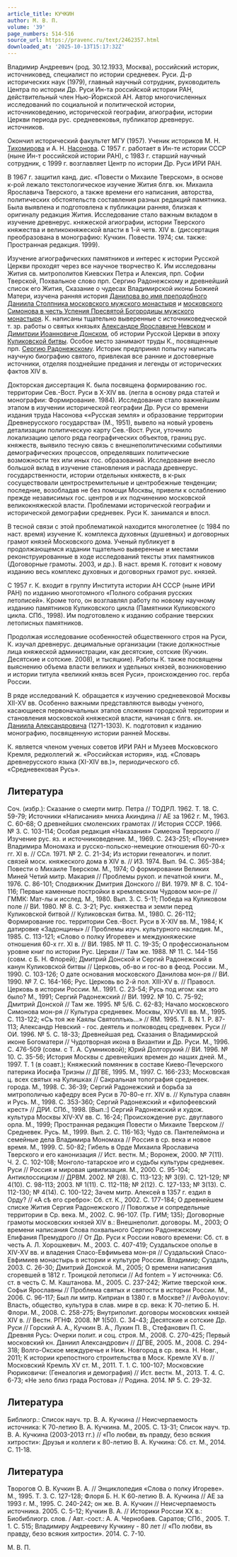 ```yaml
---
article_title: КУЧКИН
author: М. В. П.
volume: '39'
page_numbers: 514-516
source_url: https://pravenc.ru/text/2462357.html
downloaded_at: '2025-10-13T15:17:32Z'
---
```


Владимир Андреевич (род. 30.12.1933, Москва), российский историк, источниковед, специалист по истории средневек. Руси. Д-р исторических наук (1979), главный научный сотрудник, руководитель Центра по истории Др. Руси Ин-та российской истории РАН, действительный член Нью-Йоркской АН. Автор многочисленных исследований по социальной и политической истории, источниковедению, исторической географии, агиографии, истории Церкви периода рус. средневековья, публикатор древнерус. источников.

Окончил исторический факультет МГУ (1957). Ученик историков М. Н. [Тихомирова](https://pravenc.ru/text/Тихомирова.html) и А. Н. [Насонова](https://pravenc.ru/text/Насонова.html). С 1957 г. работает в Ин-те истории СССР (ныне Ин-т российской истории РАН), с 1983 г. старший научный сотрудник, с 1999 г. возглавляет Центр по истории Др. Руси ИРИ РАН.

В 1967 г. защитил канд. дис. «Повести о Михаиле Тверском», в основе к-рой лежало текстологическое изучение Жития блгв. кн. Михаила Ярославича Тверского, а также времени его написания, авторства, политических обстоятельств составления разных редакций памятника. Была выявлена и подготовлена к публикации ранняя, близкая к оригиналу редакция Жития. Исследование стало важным вкладом в изучение древнерус. княжеской агиографии, истории Тверского княжества и великокняжеской власти в 1-й четв. XIV в. (диссертация преобразована в монографию: Кучкин. Повести. 1974; см. также: Пространная редакция. 1999).

Изучение агиографических памятников и интерес к истории Русской Церкви проходят через все научное творчество К. Им исследованы Жития св. митрополитов Киевских Петра и Алексия, прп. Софии Тверской, Похвальное слово прп. Сергию Радонежскому и древнейший список его Жития, Сказание о чудесах Владимирской иконы Божией Матери, изучена ранняя история [Данилова во имя преподобного Даниила Столпника московского мужского монастыря](<https://pravenc.ru/text/Данилова во имя преподобного Даниила Столпника московского мужского монастыря.html>) и [московского Симонова в честь Успения Пресвятой Богородицы мужского монастыря](<https://pravenc.ru/text/московского Симонова в честь Успения Пресвятой Богородицы мужского монастыря.html>). К. написаны тщательно выверенные с источниковедческой т. зр. работы о святых князьях [Александре Ярославиче Невском](<https://pravenc.ru/text/Александре Ярославиче Невском.html>) и [Димитрии Иоанновиче Донском](<https://pravenc.ru/text/Димитрии Иоанновиче Донском.html>), об истории Русской Церкви в эпоху [Куликовской битвы](<https://pravenc.ru/text/Куликовской битвы.html>). Особое место занимают труды К., посвященные прп. [Сергию Радонежскому](<https://pravenc.ru/text/Сергию Радонежскому.html>). Историк предпринял попытку написать научную биографию святого, привлекая все ранние и достоверные источники, отделяя позднейшие предания и легенды от исторических фактов XIV в.

Докторская диссертация К. была посвящена формированию гос. территории Сев.-Вост. Руси в X-XIV вв. (легла в основу ряда статей и монографии: Формирование. 1984). Исследование стало важнейшим этапом в изучении исторической географии Др. Руси со времени издания труда Насонова ««Русская земля» и образование территории Древнерусского государства» (М., 1951), вывело на новый уровень детализации политическую карту Сев.-Вост. Руси, уточнило локализацию целого ряда географических объектов, границ рус. княжеств, выявило тесную связь с внешнеполитическими событиями демографических процессов, определявших политические возможности тех или иных гос. образований. Исследование внесло большой вклад в изучение становления и распада древнерус. государственности, истории отдельных княжеств, в к-рых сосуществовали центростремительные и центробежные тенденции; последние, возобладав не без помощи Москвы, привели к ослаблению прежде независимых гос. центров и их подчинению московской великокняжеской власти. Проблемами исторической географии и исторической демографии средневек. Руси К. занимался и впосл.

В тесной связи с этой проблематикой находится многолетнее (с 1984 по наст. время) изучение К. комплекса духовных (душевных) и договорных грамот князей Московского дома. Ученый публикует в продолжающемся издании тщательно выверенные и местами реконструированные в ходе исследований тексты этих памятников (Договорные грамоты. 2003, и др.). В наст. время К. готовит к новому изданию весь комплекс духовных и договорных грамот рус. князей.

С 1957 г. К. входит в группу Института истории АН СССР (ныне ИРИ РАН) по изданию многотомного «Полного собрания русских летописей». Кроме того, он возглавлял работу по новому научному изданию памятников Куликовского цикла (Памятники Куликовского цикла. СПб., 1998). Им подготовлено к изданию собрание тверских летописных памятников.

Продолжая исследование особенностей общественного строя на Руси, К. изучал древнерус. децимальные организации (такие должностные лица княжеской администрации, как десятские, сотские (Кучкин. Десятские и сотские. 2008), и тысяцкие). Работы К. также посвящены выяснению объема власти великих и удельных князей, возникновению и истории титула «великий князь всея Руси», происхождению гос. герба России.

В ряде исследований К. обращается к изучению средневековой Москвы XII-XV вв. Особенно важными представляются выводы ученого, касающиеся первоначальных этапов сложения городской территории и становления московской княжеской власти, начиная с блгв. кн. [Даниила Александровича](<https://pravenc.ru/text/Даниила Александровича.html>) (1271-1303). К. подготовил к изданию монографию, посвященную истории ранней Москвы.

К. является членом ученых советов ИРИ РАН и Музеев Московского Кремля, редколлегий ж. «Российская история», изд. «Словарь древнерусского языка (XI-XIV вв.)», периодического сб. «Средневековая Русь».

## Литература

Соч. (избр.): Сказание о смерти митр. Петра // ТОДРЛ. 1962. Т. 18. С. 59-79; Источники «Написания» мниха Акиндина // АЕ за 1962 г. М., 1963. С. 60-68; О древнейших смоленских грамотах // История СССР. 1966. № 3. С. 103-114; Особая редакция «Наказания» Симеона Тверского // Изучение рус. яз. и источниковедение. М., 1969. С. 243-251; «Поучение» Владимира Мономаха и русско-польско-немецкие отношения 60-70-х гг. XI в. // ССл. 1971. № 2. С. 21-34; Из истории генеалогич. и полит. связей моск. княжеского дома в XIV в. // ИЗ. 1974. Вып. 94. С. 365-384; Повести о Михаиле Тверском. М., 1974; О формировании Великих Миней Четий митр. Макария // Проблемы рукоп. и печатной книги. М., 1976. С. 86-101; Сподвижник Дмитрия Донского // ВИ. 1979. № 8. С. 104-116; Первые каменные постройки в кремлевском Чудовом мон-ре // ГММК: Мат-лы и исслед. М., 1980. Вып. 3. С. 5-11; Победа на Куликовом поле // ВИ. 1980. № 8. С. 3-21; Рус. княжества и земли перед Куликовской битвой // Куликовская битва. М., 1980. С. 26-112; Формирование гос. территории Сев.-Вост. Руси в X-XIV вв. М., 1984; К датировке «Задонщины» // Проблемы изуч. культурного наследия. М., 1985. С. 113-121; «Слово о полку Игореве» и междукняжеские отношения 60-х гг. XI в. // ВИ. 1985. № 11. С. 19-35; О профессиональном уровне книг по истории Рус. Церкви // Там же. 1988. № 11. С. 144-156 (совм. с Б. Н. Флорей); Дмитрий Донской и Сергий Радонежский в канун Куликовской битвы // Церковь, об-во и гос-во в феод. России. М., 1990. С. 103-126; О дате основания московского Данилова мон-ря // ВИ. 1990. № 7. С. 164-166; Рус. Церковь во 2-й пол. XIII-XV в. // Правосл. Церковь в истории России. М.. 1991. С. 23-54; Русь под игом: как это было? М., 1991; Сергий Радонежский // ВИ. 1992. № 10. С. 75-92; Дмитрий Донской // Там же. 1995. № 5/6. С. 62-83; Начало московского Симонова мон-ря // Культура средневек. Москвы, XIV-XVII вв. М., 1995. С. 113-122; «Съ тоя же Каялы Святоплъкь...» // RM. 1995. T. 8. N 1. P. 87-113; Александр Невский - гос. деятель и полководец средневек. Руси // ОИ. 1996. № 5. С. 18-33; Древнейшая ред. Сказания о Владимирской иконе Богоматери // Чудотворная икона в Византии и Др. Руси. М., 1996. С. 476-509 (совм. с Т. А. Сумниковой); Юрий Долгорукий // ВИ. 1996. № 10. С. 35-56; История Москвы с древнейших времен до наших дней. М., 1997. Т. 1 (в соавт.); Княжеский помянник в составе Киево-Печерского патерика Иосифа Тризны // ДГВЕ, 1995. М., 1997. С. 166-233; Московская ц. всех святых на Кулишках // Cакральная топография средневек. города. М., 1998. С. 36-39; Сергий Радонежский и борьба за митрополичью кафедру всея Руси в 70-80-е гг. XIV в. // Культура славян и Русь. М., 1998. С. 353-360; Сергий Радонежский и «филофеевский крест» // ДРИ. СПб., 1998. [Вып.:] Сергий Радонежский и худож. культура Москвы XIV-XV вв. С. 16-24; Происхождение рус. двуглавого орла. М., 1999; Пространная редакция Повести о Михаиле Тверском // Средневек. Русь. М., 1999. Вып. 2. С. 116-163; Чудо св. Пантелеймона и семейные дела Владимира Мономаха // Россия в ср. века и новое время. М., 1999. С. 50-82; Гибель в Орде Михаила Ярославича Тверского и его канонизация // Ист. вестн. М.; Воронеж, 2000. № 7(11). Ч. 2. С. 102-108; Монголо-татарское иго и судьбы культуры средневек. Руси // Россия и мировая цивилизация. М., 2000. С. 95-104; Антиклоссицизм // ДРВМ. 2002. № 2(8). С. 113-123; № 3(9). С. 121-129; № 4(10). С. 98-113; 2003. № 1(11). C. 112-118; № 2(12). С. 127-133; № 3(13). С. 112-130; № 4(14). С. 100-122; Зачем митр. Алексей в 1357 г. ездил в Орду? // «А сѣ его сребро»: Сб. ст. К., 2002. С. 177-184; О древнейшем списке Жития Сергия Радонежского // Поволжье и сопредельные территории в Ср. века. М., 2002. С. 96-107. (Тр. ГИМ; 135); Договорные грамоты московских князей XIV в.: Внешнеполит. договоры. М., 2003; О времени написания Слова похвального Сергию Радонежскому Епифания Премудрого // От Др. Руси к России нового времени: Сб. ст. в честь А. Л. Хорошкевич. М., 2003. С. 407-419; Суздальское ополье в XIV-XV вв. и владения Спасо-Евфимьева мон-ря // Суздальский Спасо-Евфимиев монастырь в истории и культуре России. Владимир; Суздаль, 2003. С. 26-30; Дмитрий Донской. М., 2005; О времени написания сгоревшей в 1812 г. Троицкой летописи // Ad fontem = У источника: Сб. ст. в честь С. М. Каштанова. М., 2005. С. 237-242; Житие тверской кнж. Софьи Ярославны // Проблема святых и святости в истории России. М., 2006. С. 96-117; Был ли митр. Киприан в 1380 г. в Москве? // Ανθολογιον: Власть, общество, культура в слав. мире в ср. века: К 70-летию Б. Н. Флори. М., 2008. С. 258-275; Внутриполит. договоры московских князей XIV в. // Вестн. РГНФ. 2008. № 1(50). С. 34-43; Десятские и сотские Др. Руси // Горский А. А., Кучкин В. А., Лукин П. В., Стефанович П. С. Древняя Русь: Очерки полит. и соц. строя. М., 2008. С. 270-425; Первый московский кн. Даниил Александрович // ДГВЕ, 2005. М., 2008. С. 294-318; Волго-Окское междуречье и Ниж. Новгород в ср. века. Н. Новг., 2011; К истории крепостного строительства в Моск. Кремле XV в. // Московский Кремль XV ст. М., 2011. Т. 1. С. 100-107; Московские Рюриковичи: (Генеалогия и демография) // Ист. вестн. М., 2013. Т. 4. С. 6-73; «Не зело близ града Ростова» // Родина. 2014. № 5. С. 29-32.

## Литература

Библиогр.: Список науч. тр. В. А. Кучкина // Неисчерпаемость источника: К 70-летию В. А. Кучкина. М., 2005. С. 13-31; Список науч. тр. В. А. Кучкина (2003-2013 гг.) // «По любви, въ правду, безо всякия хитрости»: Друзья и коллеги к 80-летию В. А. Кучкина: Сб. ст. М., 2014. С. 11-18.

## Литература

Творогов О. В. Кучкин В. А. // Энциклопедия «Слова о полку Игореве». М., 1995. Т. 3. С. 127-128; Флоря Б. Н. К 60-летию В. А. Кучкина // АЕ за 1993 г. М., 1995. С. 240-242; он же. В. А. Кучкин // Неисчерпаемость источника. 2005. С. 5-12; Кучкин В. А. // Историки России XX в.: Биобиблиогр. слов. / Авт.-сост.: А. А. Чернобаев. Саратов; СПб., 2005. Т. 1. С. 515; Владимиру Андреевичу Кучкину - 80 лет // «По любви, въ правду, безо всякия хитрости». 2014. С. 7-10.

М. В. П.
